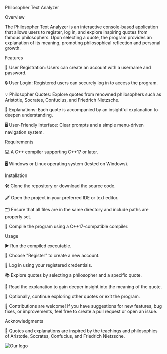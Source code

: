 Philosopher Text Analyzer

Overview

The Philosopher Text Analyzer is an interactive console-based application that allows users to register, log in, and explore inspiring quotes from famous philosophers. Upon selecting a quote, the program provides an explanation of its meaning, promoting philosophical reflection and personal growth.

Features

📜 User Registration: Users can create an account with a username and password.

🔒 User Login: Registered users can securely log in to access the program.

💡 Philosopher Quotes: Explore quotes from renowned philosophers such as Aristotle, Socrates, Confucius, and Friedrich Nietzsche.

🧠 Explanations: Each quote is accompanied by an insightful explanation to deepen understanding.

🖥️ User-Friendly Interface: Clear prompts and a simple menu-driven navigation system.

Requirements

💻 A C++ compiler supporting C++17 or later.

🖥️ Windows or Linux operating system (tested on Windows).


Installation

🛠️ Clone the repository or download the source code.

🖋️ Open the project in your preferred IDE or text editor.

🗂️ Ensure that all files are in the same directory and include paths are properly set.

🧩 Compile the program using a C++17-compatible compiler.

Usage

▶️ Run the compiled executable.

📝 Choose "Register" to create a new account.

🔐 Log in using your registered credentials.

📚 Explore quotes by selecting a philosopher and a specific quote.

💬 Read the explanation to gain deeper insight into the meaning of the quote.

🔁 Optionally, continue exploring other quotes or exit the program.



🤝 Contributions are welcome! If you have suggestions for new features, bug fixes, or improvements, feel free to create a pull request or open an issue.

Acknowledgments

🙏 Quotes and explanations are inspired by the teachings and philosophies of Aristotle, Socrates, Confucius, and Friedrich Nietzsche.

<img src="C:\Users\User\Downloads\TechMate\Logo" alt="Our logo">